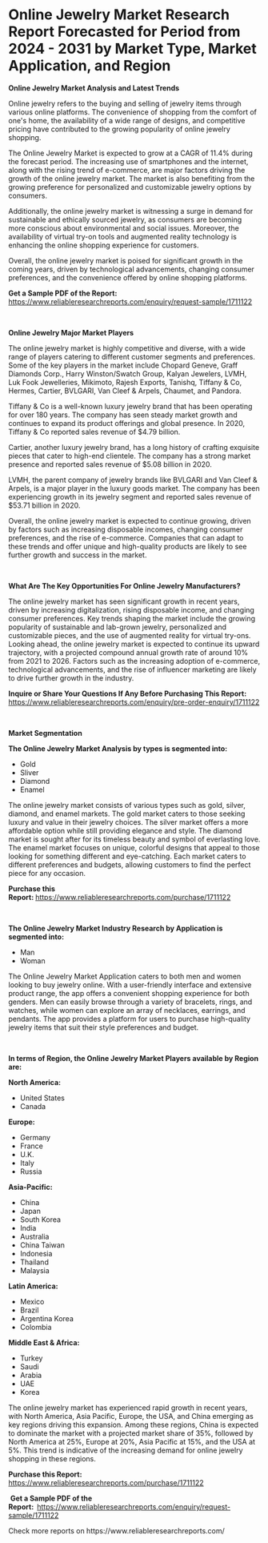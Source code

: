 <p><h1>Online Jewelry Market Research Report Forecasted for Period from 2024 -  2031 by Market Type, Market Application, and Region</h1></p><p><strong>Online Jewelry Market Analysis and Latest Trends</strong></p>
<p><p>Online jewelry refers to the buying and selling of jewelry items through various online platforms. The convenience of shopping from the comfort of one's home, the availability of a wide range of designs, and competitive pricing have contributed to the growing popularity of online jewelry shopping.</p><p>The Online Jewelry Market is expected to grow at a CAGR of 11.4% during the forecast period. The increasing use of smartphones and the internet, along with the rising trend of e-commerce, are major factors driving the growth of the online jewelry market. The market is also benefiting from the growing preference for personalized and customizable jewelry options by consumers.</p><p>Additionally, the online jewelry market is witnessing a surge in demand for sustainable and ethically sourced jewelry, as consumers are becoming more conscious about environmental and social issues. Moreover, the availability of virtual try-on tools and augmented reality technology is enhancing the online shopping experience for customers.</p><p>Overall, the online jewelry market is poised for significant growth in the coming years, driven by technological advancements, changing consumer preferences, and the convenience offered by online shopping platforms.</p></p>
<p><strong>Get a Sample PDF of the Report:&nbsp;</strong> <a href="https://www.reliableresearchreports.com/enquiry/request-sample/1711122">https://www.reliableresearchreports.com/enquiry/request-sample/1711122</a></p>
<p>&nbsp;</p>
<p><strong>Online Jewelry Major Market Players</strong></p>
<p><p>The online jewelry market is highly competitive and diverse, with a wide range of players catering to different customer segments and preferences. Some of the key players in the market include Chopard Geneve, Graff Diamonds Corp., Harry Winston/Swatch Group, Kalyan Jewelers, LVMH, Luk Fook Jewelleries, Mikimoto, Rajesh Exports, Tanishq, Tiffany & Co, Hermes, Cartier, BVLGARI, Van Cleef & Arpels, Chaumet, and Pandora.</p><p>Tiffany & Co is a well-known luxury jewelry brand that has been operating for over 180 years. The company has seen steady market growth and continues to expand its product offerings and global presence. In 2020, Tiffany & Co reported sales revenue of $4.79 billion.</p><p>Cartier, another luxury jewelry brand, has a long history of crafting exquisite pieces that cater to high-end clientele. The company has a strong market presence and reported sales revenue of $5.08 billion in 2020.</p><p>LVMH, the parent company of jewelry brands like BVLGARI and Van Cleef & Arpels, is a major player in the luxury goods market. The company has been experiencing growth in its jewelry segment and reported sales revenue of $53.71 billion in 2020.</p><p>Overall, the online jewelry market is expected to continue growing, driven by factors such as increasing disposable incomes, changing consumer preferences, and the rise of e-commerce. Companies that can adapt to these trends and offer unique and high-quality products are likely to see further growth and success in the market.</p></p>
<p>&nbsp;</p>
<p><strong>What Are The Key Opportunities For Online Jewelry Manufacturers?</strong></p>
<p><p>The online jewelry market has seen significant growth in recent years, driven by increasing digitalization, rising disposable income, and changing consumer preferences. Key trends shaping the market include the growing popularity of sustainable and lab-grown jewelry, personalized and customizable pieces, and the use of augmented reality for virtual try-ons. Looking ahead, the online jewelry market is expected to continue its upward trajectory, with a projected compound annual growth rate of around 10% from 2021 to 2026. Factors such as the increasing adoption of e-commerce, technological advancements, and the rise of influencer marketing are likely to drive further growth in the industry.</p></p>
<p><strong>Inquire or Share Your Questions If Any Before Purchasing This Report:</strong> <a href="https://www.reliableresearchreports.com/enquiry/pre-order-enquiry/1711122">https://www.reliableresearchreports.com/enquiry/pre-order-enquiry/1711122</a></p>
<p>&nbsp;</p>
<p><strong>Market Segmentation</strong></p>
<p><strong>The Online Jewelry Market Analysis by types is segmented into:</strong></p>
<p><ul><li>Gold</li><li>Sliver</li><li>Diamond</li><li>Enamel</li></ul></p>
<p><p>The online jewelry market consists of various types such as gold, silver, diamond, and enamel markets. The gold market caters to those seeking luxury and value in their jewelry choices. The silver market offers a more affordable option while still providing elegance and style. The diamond market is sought after for its timeless beauty and symbol of everlasting love. The enamel market focuses on unique, colorful designs that appeal to those looking for something different and eye-catching. Each market caters to different preferences and budgets, allowing customers to find the perfect piece for any occasion.</p></p>
<p><strong>Purchase this Report:&nbsp;</strong><a href="https://www.reliableresearchreports.com/purchase/1711122">https://www.reliableresearchreports.com/purchase/1711122</a></p>
<p>&nbsp;</p>
<p><strong>The Online Jewelry Market Industry Research by Application is segmented into:</strong></p>
<p><ul><li>Man</li><li>Woman</li></ul></p>
<p><p>The Online Jewelry Market Application caters to both men and women looking to buy jewelry online. With a user-friendly interface and extensive product range, the app offers a convenient shopping experience for both genders. Men can easily browse through a variety of bracelets, rings, and watches, while women can explore an array of necklaces, earrings, and pendants. The app provides a platform for users to purchase high-quality jewelry items that suit their style preferences and budget.</p></p>
<p>&nbsp;</p>
<p><strong>In terms of Region, the Online Jewelry Market Players available by Region are:</strong></p>
<p>
    <p> <strong> North America: </strong>
        <ul>
            <li>United States</li>
            <li>Canada</li>
        </ul>
        </p> 
    <p> <strong> Europe: </strong>
        <ul>
            <li>Germany</li>
            <li>France</li>
            <li>U.K.</li>
            <li>Italy</li>
            <li>Russia</li>
        </ul>
        </p> 
    <p> <strong> Asia-Pacific: </strong>
        <ul>
            <li>China</li>
            <li>Japan</li>
            <li>South Korea</li>
            <li>India</li>
            <li>Australia</li>
            <li>China Taiwan</li>
            <li>Indonesia</li>
            <li>Thailand</li>
            <li>Malaysia</li>
        </ul>
        </p> 
    <p> <strong> Latin America: </strong>
        <ul>
            <li>Mexico</li>
            <li>Brazil</li>
            <li>Argentina Korea</li>
            <li>Colombia</li>
        </ul>
        </p> 
    <p> <strong> Middle East & Africa: </strong>
        <ul>
            <li>Turkey</li>
            <li>Saudi</li>
            <li>Arabia</li>
            <li>UAE</li>
            <li>Korea</li>
        </ul>
    </p>
    </p>
<p><p>The online jewelry market has experienced rapid growth in recent years, with North America, Asia Pacific, Europe, the USA, and China emerging as key regions driving this expansion. Among these regions, China is expected to dominate the market with a projected market share of 35%, followed by North America at 25%, Europe at 20%, Asia Pacific at 15%, and the USA at 5%. This trend is indicative of the increasing demand for online jewelry shopping in these regions.</p></p>
<p><strong>Purchase this Report: </strong><a href="https://www.reliableresearchreports.com/purchase/1711122">https://www.reliableresearchreports.com/purchase/1711122</a></p>
<p>&nbsp;<strong>Get a Sample PDF of the Report:&nbsp;&nbsp;</strong><a href="https://www.reliableresearchreports.com/enquiry/request-sample/1711122">https://www.reliableresearchreports.com/enquiry/request-sample/1711122</a></p>
<p><strong></strong></p>
<p>Check more reports on https://www.reliableresearchreports.com/</p>